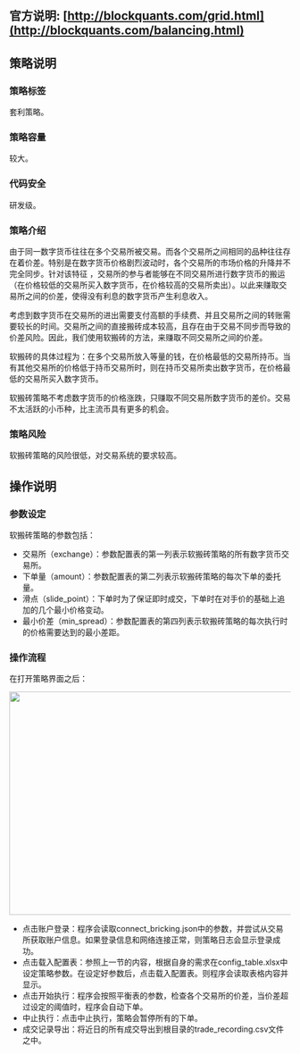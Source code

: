 ## 官方说明: [http://blockquants.com/grid.html](http://blockquants.com/balancing.html)
## 策略说明
### 策略标签
套利策略。

### 策略容量
较大。

### 代码安全
研发级。

### 策略介绍

由于同一数字货币往往在多个交易所被交易。而各个交易所之间相同的品种往往存在着价差。特别是在数字货币价格剧烈波动时，各个交易所的市场价格的升降并不完全同步。针对该特征 ，交易所的参与者能够在不同交易所进行数字货币的搬运（在价格较低的交易所买入数字货币，在价格较高的交易所卖出）。以此来赚取交易所之间的价差，使得没有利息的数字货币产生利息收入。

考虑到数字货币在交易所的进出需要支付高额的手续费、并且交易所之间的转账需要较长的时间。交易所之间的直接搬砖成本较高，且存在由于交易不同步而导致的价差风险。因此，我们使用软搬砖的方法，来赚取不同交易所之间的价差。

软搬砖的具体过程为：在多个交易所放入等量的钱，在价格最低的交易所持币。当有其他交易所的价格低于持币交易所时，则在持币交易所卖出数字货币，在价格最低的交易所买入数字货币。

软搬砖策略不考虑数字货币的价格涨跌，只赚取不同交易所数字货币的差价。交易不太活跃的小币种，比主流币具有更多的机会。

### 策略风险

软搬砖策略的风险很低，对交易系统的要求较高。	

## 操作说明
### 参数设定

软搬砖策略的参数包括：

- 交易所（exchange）：参数配置表的第一列表示软搬砖策略的所有数字货币交易所。
- 下单量（amount）：参数配置表的第二列表示软搬砖策略的每次下单的委托量。
- 滑点（slide_point）：下单时为了保证即时成交，下单时在对手价的基础上追加的几个最小价格变动。
- 最小价差（min_spread）：参数配置表的第四列表示软搬砖策略的每次执行时的价格需要达到的最小差距。

### 操作流程

在打开策略界面之后：
<div align="center">
<img src="http://BlockQuants.com/img/bricking_ui.png" height="400" width="600">
 </div>


- 点击账户登录：程序会读取connect_bricking.json中的参数，并尝试从交易所获取账户信息。如果登录信息和网络连接正常，则策略日志会显示登录成功。
- 点击载入配置表：参照上一节的内容，根据自身的需求在config_table.xlsx中设定策略参数。在设定好参数后，点击载入配置表。则程序会读取表格内容并显示。
- 点击开始执行：程序会按照平衡表的参数，检查各个交易所的价差，当价差超过设定的阈值时，程序会自动下单。
- 中止执行：点击中止执行，策略会暂停所有的下单。
- 成交记录导出：将近日的所有成交导出到根目录的trade_recording.csv文件之中。